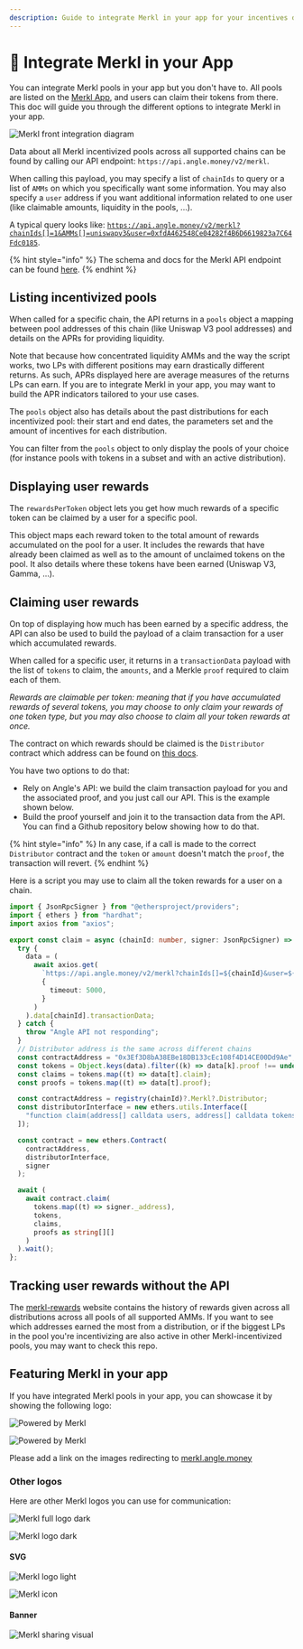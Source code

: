 ```yaml
---
description: Guide to integrate Merkl in your app for your incentives distribution
---
```


# 📒 Integrate Merkl in your App

You can integrate Merkl pools in your app but you don't have to. All pools are listed on the [Merkl App](https://merkl.angle.money/), and users can claim their tokens from there. This doc will guide you through the different options to integrate Merkl in your app.

![Merkl front integration diagram](../../.gitbook/assets/docs-merkl-front-integration.jpg)

Data about all Merkl incentivized pools across all supported chains can be found by calling our API endpoint: `https://api.angle.money/v2/merkl`.

When calling this payload, you may specify a list of `chainIds` to query or a list of `AMMs` on which you specifically want some information. You may also specify a `user` address if you want additional information related to one user (like claimable amounts, liquidity in the pools, ...).

A typical query looks like: [`https://api.angle.money/v2/merkl?chainIds[]=1&AMMs[]=uniswapv3&user=0xfdA462548Ce04282f4B6D6619823a7C64Fdc0185`](https://api.angle.money/v2/merkl?chainIds[]=1&AMMs[]=uniswapv3&user=0xfdA462548Ce04282f4B6D6619823a7C64Fdc0185).

{% hint style="info" %}
The schema and docs for the Merkl API endpoint can be found [here](https://api.angle.money/api-docs/#/Merkl/get_v2_merkl).
{% endhint %}

## Listing incentivized pools

When called for a specific chain, the API returns in a `pools` object a mapping between pool addresses of this chain (like Uniswap V3 pool addresses) and details on the APRs for providing liquidity.

Note that because how concentrated liquidity AMMs and the way the script works, two LPs with different positions may earn drastically different returns. As such, APRs displayed here are average measures of the returns LPs can earn. If you are to integrate Merkl in your app, you may want to build the APR indicators tailored to your use cases.

The `pools` object also has details about the past distributions for each incentivized pool: their start and end dates, the parameters set and the amount of incentives for each distribution.

You can filter from the `pools` object to only display the pools of your choice (for instance pools with tokens in a subset and with an active distribution).

## Displaying user rewards

The `rewardsPerToken` object lets you get how much rewards of a specific token can be claimed by a user for a specific pool.

This object maps each reward token to the total amount of rewards accumulated on the pool for a user. It includes the rewards that have already been claimed as well as to the amount of unclaimed tokens on the pool. It also details where these tokens have been earned (Uniswap V3, Gamma, ...).

## Claiming user rewards

On top of displaying how much has been earned by a specific address, the API can also be used to build the payload of a claim transaction for a user which accumulated rewards.

When called for a specific user, it returns in a `transactionData` payload with the list of `tokens` to claim, the `amounts`, and a Merkle `proof` required to claim each of them.

_Rewards are claimable per token: meaning that if you have accumulated rewards of several tokens, you may choose to only claim your rewards of one token type, but you may also choose to claim all your token rewards at once._

The contract on which rewards should be claimed is the `Distributor` contract which address can be found on [this docs](./supported-chains-amms.md).

You have two options to do that:

- Rely on Angle's API: we build the claim transaction payload for you and the associated proof, and you just call our API. This is the example shown below.
- Build the proof yourself and join it to the transaction data from the API. You can find a Github repository below showing how to do that.

{% hint style="info" %}
In any case, if a call is made to the correct `Distributor` contract and the `token` or `amount` doesn't match the `proof`, the transaction will revert.
{% endhint %}

Here is a script you may use to claim all the token rewards for a user on a chain.

```typescript
import { JsonRpcSigner } from "@ethersproject/providers";
import { ethers } from "hardhat";
import axios from "axios";

export const claim = async (chainId: number, signer: JsonRpcSigner) => {
  try {
    data = (
      await axios.get(
        `https://api.angle.money/v2/merkl?chainIds[]=${chainId}&user=${signer._address}`,
        {
          timeout: 5000,
        }
      )
    ).data[chainId].transactionData;
  } catch {
    throw "Angle API not responding";
  }
  // Distributor address is the same across different chains
  const contractAddress = "0x3Ef3D8bA38EBe18DB133cEc108f4D14CE00Dd9Ae";
  const tokens = Object.keys(data).filter((k) => data[k].proof !== undefined);
  const claims = tokens.map((t) => data[t].claim);
  const proofs = tokens.map((t) => data[t].proof);

  const contractAddress = registry(chainId)?.Merkl?.Distributor;
  const distributorInterface = new ethers.utils.Interface([
    "function claim(address[] calldata users, address[] calldata tokens, uint256[] calldata amounts, bytes32[][] calldata proofs) external",
  ]);

  const contract = new ethers.Contract(
    contractAddress,
    distributorInterface,
    signer
  );

  await (
    await contract.claim(
      tokens.map((t) => signer._address),
      tokens,
      claims,
      proofs as string[][]
    )
  ).wait();
};
```

## Tracking user rewards without the API

The [merkl-rewards](https://merkl-rewards.angle.money/) website contains the history of rewards given across all distributions across all pools of all supported AMMs. If you want to see which addresses earned the most from a distribution, or if the biggest LPs in the pool you're incentivizing are also active in other Merkl-incentivized pools, you may want to check this repo.

## Featuring Merkl in your app

If you have integrated Merkl pools in your app, you can showcase it by showing the following logo:

![Powered by Merkl](/.gitbook/assets/powered-by-merkl-dark.png)

![Powered by Merkl](/.gitbook/assets/powered-by-merkl-light.png)

Please add a link on the images redirecting to [merkl.angle.money](https://merkl.angle.money)

### Other logos

Here are other Merkl logos you can use for communication:

![Merkl full logo dark](/.gitbook/assets/angle-merkl-logo-dark.png)

![Merkl logo dark](/.gitbook/assets/merkl-logo-dark.png)

#### SVG

![Merkl logo light](/.gitbook/assets/merkl-landscape.png)

![Merkl icon](/.gitbook/assets/merkl-logo-icon.png)

#### Banner

![Merkl sharing visual](/.gitbook/assets/angle-merkl-sharing-visual.png)
